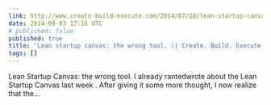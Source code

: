 ```yaml
---
link: http://www.create-build-execute.com/2014/07/28/lean-startup-canvas-the-wrong-tool/
date: 2014-08-03 17:16 UTC
# published: false
published: true
title: 'Lean startup canvas: the wrong tool. || Create. Build. Execute.'
tags: []
---
```


Lean Startup Canvas: the wrong tool. I already rantedwrote about the Lean Startup Canvas last week . After giving it some more thought, I now realize that the…
